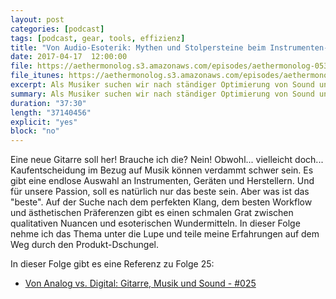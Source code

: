 ```yaml
---
layout: post
categories: [podcast]
tags: [podcast, gear, tools, effizienz]
title: "Von Audio-Esoterik: Mythen und Stolpersteine beim Instrumenten-Kauf - #053"
date: 2017-04-17  12:00:00
file: https://aethermonolog.s3.amazonaws.com/episodes/aethermonolog-053.mp3
file_itunes: https://aethermonolog.s3.amazonaws.com/episodes/aethermonolog-053.m4a
excerpt: Als Musiker suchen wir nach ständiger Optimierung von Sound und Equipment. Besserer Klang, besserer Flow, beste Qualität. Im heutigen Podcast reisen wir an die Grenze zwischen wirksamen Optimierungen und esoterischen Wundermitteln im Home-Recording und auf der Bühne.
summary: Als Musiker suchen wir nach ständiger Optimierung von Sound und Equipment. Besserer Klang, besserer Flow, beste Qualität. Im heutigen Podcast reisen wir an die Grenze zwischen wirksamen Optimierungen und esoterischen Wundermitteln im Home-Recording und auf der Bühne. Details und Links zur Sendung findest du im <a href="https://aethermonolog.de/podcast/episode-053.html">Blog Artikel auf aethermonolog.de</a>.
duration: "37:30"
length: "37140456"
explicit: "yes"
block: "no"
---
```


Eine neue Gitarre soll her! Brauche ich die? Nein! Obwohl... vielleicht doch...
Kaufentscheidung im Bezug auf Musik können verdammt schwer sein. Es gibt eine endlose Auswahl an Instrumenten, Geräten und Herstellern. Und für unsere Passion, soll es natürlich nur das beste sein. Aber was ist das "beste". Auf der Suche nach dem perfekten Klang, dem besten Workflow und ästhetischen Präferenzen gibt es einen schmalen Grat zwischen qualitativen Nuancen und esoterischen Wundermitteln. In dieser Folge nehme ich das Thema unter die Lupe und teile meine Erfahrungen auf dem Weg durch den Produkt-Dschungel.

In dieser Folge gibt es eine Referenz zu Folge 25:
* [Von Analog vs. Digital: Gitarre, Musik und Sound - #025](https://aethermonolog.de/podcast/episode-025.html)
